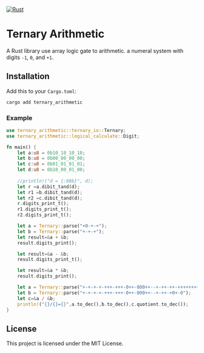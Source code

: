 [![Rust](https://github.com/Trehinos/balanced-ternary/actions/workflows/rust.yml/badge.svg)](https://github.com/10555gff/ternary_computer)

# Ternary Arithmetic

A Rust library use array logic gate to arithmetic.
a numeral system with digits `-1`, `0`, and `+1`.

## Installation

Add this to your `Cargo.toml`:

```rust
cargo add ternary_arithmetic
```

### Example

```rust
use ternary_arithmetic::ternary_io::Ternary;
use ternary_arithmetic::logical_calculate::Digit;

fn main() {
    let a:u8 = 0b10_10_10_10;
    let b:u8 = 0b00_00_00_00;
    let c:u8 = 0b01_01_01_01;
    let d:u8 = 0b10_00_01_00;
    
    //println!("d = {:08b}", d);
    let r =a.dibit_tand(d);
    let r1 =b.dibit_tand(d);
    let r2 =c.dibit_tand(d);
    r.digits_print_t();
    r1.digits_print_t();
    r2.digits_print_t();

    let a = Ternary::parse("+0-+-+");
    let b = Ternary::parse("+-+-+");
    let result=&a + &b;
    result.digits_print();

    let result=&a - &b;
    result.digits_print_t();

    let result=&a * &b;
    result.digits_print();

    let a = Ternary::parse("+-+-+-+-+++-+++-0++-000++--+-++-++-++++++++++++++-++++-+++--++++--0+++-++-+-++-++0+-0");
    let b = Ternary::parse("+-+-+-+-+++-+++-0++-000++--+-++-+0+-0");
    let c=&a / &b;
    println!("{}/{}={}",a.to_dec(),b.to_dec(),c.quotient.to_dec());
}

```

## License

This project is licensed under the MIT License.
